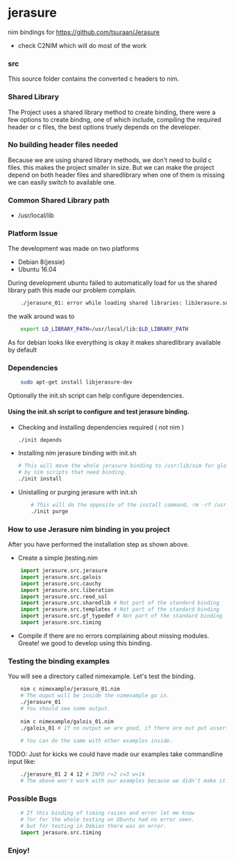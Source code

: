 # jerasure
nim bindings for https://github.com/tsuraan/Jerasure
- check C2NIM which will do most of the work
### src ###
This source folder contains the converted c headers to nim.
### Shared Library ###
The Project uses a shared library method to create binding, there were a few options to
create bindng, one of which include, compiling the required header or c files, the best
options truely depends on the developer.

### No building header files needed ###
Because we are using shared library methods, we don't need to build c files.
this makes the project smaller in size. But we can make the project depend on both
header files and sharedlibrary when one of them is missing we can easily switch to available one.

### Common Shared Library path ###
- /usr/local/lib

### Platform Issue ###
The development was made on two platforms
- Debian 8(jessie)
- Ubuntu 16.04

During development ubuntu failed to automatically load for us the shared library path
this made our problem complain.
```sh
    ./jerasure_01: error while loading shared libraries: libJerasure.so.2: cannot open shared object file: No such file or directory
```
the walk around was to
```sh
    export LD_LIBRARY_PATH=/usr/local/lib:$LD_LIBRARY_PATH
```
As for debian looks like everything is okay it makes sharedlibrary available by default

### Dependencies ###
```sh
    sudo apt-get install libjerasure-dev
```
Optionally the init.sh script can help configure dependencies.
#### Using the init.sh script to configure and test jerasure binding. ####
- Checking and installing dependencies required ( not nim )
    ```sh
    ./init depends
    ```
- Installing  nim jerasure binding with init.sh
    ```sh
    # This will move the whole jerasure binding to /usr/lib/nim for global access.
    # by nim scripts that need binding.
    ./init install 
    ```
- Unistalling or purging jerasure with init.sh
    ```sh
        # This will do the opposite of the install command, rm -rf /usr/lib/nim/jerasure
        ./init purge
    ```

### How to use Jerasure nim binding in you project ###
After you have performed the installation step as shown above.
- Create a simple jtesting.nim
```py
    import jerasure.src.jerasure
    import jerasure.src.galois
    import jerasure.src.cauchy
    import jerasure.src.liberation
    import jerasure.src.reed_sol
    import jerasure.src.sharedlib # Not part of the standard binding
    import jerasure.src.templates # Not part of the standard binding
    import jerasure.src.gf_typedef # Not part of the standard binding
    import jerasure.src.timing
```
- Compile if there are no errors complaining about missing modules. Greate! we good to develop using this binding.

### Testing the binding examples ###
You will see a directory called nimexample. Let's test the binding.
```sh
    nim c nimexample/jerasure_01.nim
    # The ouput will be inside the nimexample go in.
    ./jerasure_01 
    # You should see some output.
    
    nim c nimexample/galois_01.nim
    ./galois_01 # If no output we are good, if there are out put assertion failure.
    
    # You can do the same with other examples inside.
```
TODO: Just for kicks we could have made our examples take commandline input like:
```sh
    ./jerasure_01 2 4 12 # INFO r=2 c=3 w=14
    # The above won't work with our examples because we didn't make it take commandline option.
```
### Possible Bugs ###
```py
    # If this binding of timing raises and error let me know
    # for for the whole testing on Ubuntu had no error seen.
    # but for testing in Debian there was an error.
    import jerasure.src.timing 
```
### Enjoy! ###
